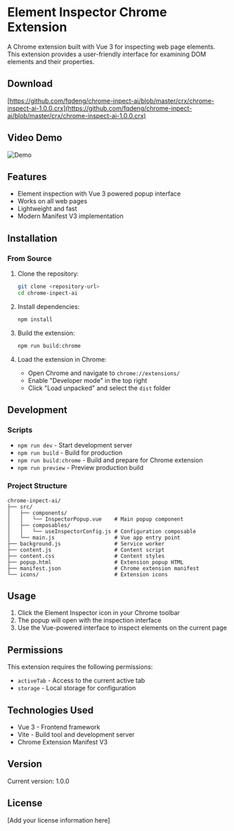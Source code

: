 # Element Inspector Chrome Extension

A Chrome extension built with Vue 3 for inspecting web page elements. This extension provides a user-friendly interface for examining DOM elements and their properties.

## Download
[https://github.com/fqdeng/chrome-inpect-ai/blob/master/crx/chrome-inspect-ai-1.0.0.crx](https://github.com/fqdeng/chrome-inpect-ai/blob/master/crx/chrome-inspect-ai-1.0.0.crx)

## Video Demo
![Demo](image/output.gif)

## Features

- Element inspection with Vue 3 powered popup interface
- Works on all web pages
- Lightweight and fast
- Modern Manifest V3 implementation

## Installation

### From Source

1. Clone the repository:
   ```bash
   git clone <repository-url>
   cd chrome-inpect-ai
   ```

2. Install dependencies:
   ```bash
   npm install
   ```

3. Build the extension:
   ```bash
   npm run build:chrome
   ```

4. Load the extension in Chrome:
   - Open Chrome and navigate to `chrome://extensions/`
   - Enable "Developer mode" in the top right
   - Click "Load unpacked" and select the `dist` folder

## Development

### Scripts

- `npm run dev` - Start development server
- `npm run build` - Build for production
- `npm run build:chrome` - Build and prepare for Chrome extension
- `npm run preview` - Preview production build

### Project Structure

```
chrome-inpect-ai/
├── src/
│   ├── components/
│   │   └── InspectorPopup.vue    # Main popup component
│   ├── composables/
│   │   └── useInspectorConfig.js # Configuration composable
│   └── main.js                   # Vue app entry point
├── background.js                 # Service worker
├── content.js                    # Content script
├── content.css                   # Content styles
├── popup.html                    # Extension popup HTML
├── manifest.json                 # Chrome extension manifest
└── icons/                        # Extension icons
```

## Usage

1. Click the Element Inspector icon in your Chrome toolbar
2. The popup will open with the inspection interface
3. Use the Vue-powered interface to inspect elements on the current page

## Permissions

This extension requires the following permissions:
- `activeTab` - Access to the current active tab
- `storage` - Local storage for configuration

## Technologies Used

- Vue 3 - Frontend framework
- Vite - Build tool and development server
- Chrome Extension Manifest V3

## Version

Current version: 1.0.0

## License

[Add your license information here]